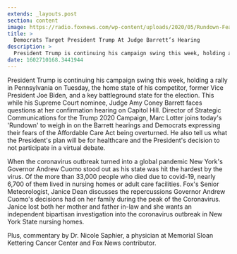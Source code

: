 ```yaml
--- 
extends: _layouts.post 
section: content 
image: https://radio.foxnews.com/wp-content/uploads/2020/05/Rundown-Featured-Image-NEW.png 
title: > 
  Democrats Target President Trump At Judge Barrett’s Hearing 
description: > 
  President Trump is continuing his campaign swing this week, holding a rally in Pennsylvania on Tuesday, the home state of his competitor, former Vice President Joe Biden, and a key battleground state for the election.This while his Supreme Court nominee, Judge Amy Coney Barrett faces questions at her confirmation hearing on Capitol Hill.When the coronavirus outbreak turned into a global pandemic New York's Governor Andrew Cuomo stood out as his state was hit the hardest by the virus.Fox's Senior Meteorologist, Janice Dean discusses the repercussions Governor Andrew Cuomo's decisions had on her family during the peak of the Coronavirus.Janice lost both her mother and father in-law and she wants an independent bipartisan investigation into the coronavirus outbreak in New York State nursing homes. 
date: 1602710168.3441944 
--- 
```

President Trump is continuing his campaign swing this week, holding a rally in Pennsylvania on Tuesday, the home state of his competitor, former Vice President Joe Biden, and a key battleground state for the election. This while his Supreme Court nominee, Judge Amy Coney Barrett faces questions at her confirmation hearing on Capitol Hill. Director of Strategic Communications for the Trump 2020 Campaign, Marc Lotter joins today's 'Rundown' to weigh in on the Barrett hearings and Democrats expressing their fears of the Affordable Care Act being overturned. He also tell us what the President's plan will be for healthcare and the President's decision to not participate in a virtual debate.

When the coronavirus outbreak turned into a global pandemic New York's Governor Andrew Cuomo stood out as his state was hit the hardest by the virus. Of the more than 33,000 people who died due to covid-19, nearly 6,700 of them lived in nursing homes or adult care facilities. Fox's Senior Meteorologist, Janice Dean discusses the repercussions Governor Andrew Cuomo's decisions had on her family during the peak of the Coronavirus. Janice lost both her mother and father in-law and she wants an independent bipartisan investigation into the coronavirus outbreak in New York State nursing homes.

Plus, commentary by Dr. Nicole Saphier, a physician at Memorial Sloan Kettering Cancer Center and Fox News contributor.